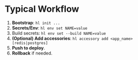 # Typical Workflow

1) **Bootstrap**: `hl init ...`
2) **Secrets/Env**: `hl env set NAME=value`
3) Build secrets: `hl env set --build NAME=value`
3) **(Optional) Add accessories**: `hl accessory add <app_name> [redis|postgres]`
5) **Push to deploy**.
6) **Rollback** if needed.
